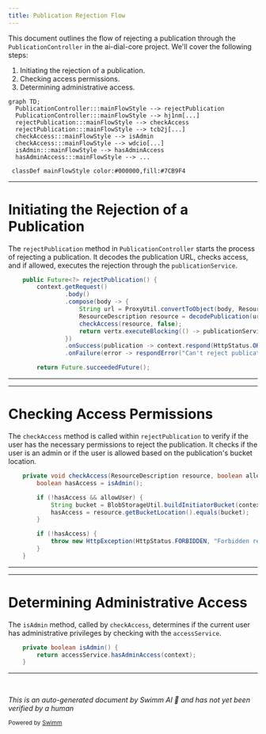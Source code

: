 ```yaml
---
title: Publication Rejection Flow
---
```

This document outlines the flow of rejecting a publication through the `PublicationController` in the ai-dial-core project. We'll cover the following steps:

1. Initiating the rejection of a publication.
2. Checking access permissions.
3. Determining administrative access.

```mermaid
graph TD;
  PublicationController:::mainFlowStyle --> rejectPublication
  PublicationController:::mainFlowStyle --> hj1nm[...]
  rejectPublication:::mainFlowStyle --> checkAccess
  rejectPublication:::mainFlowStyle --> tcb2j[...]
  checkAccess:::mainFlowStyle --> isAdmin
  checkAccess:::mainFlowStyle --> wdcio[...]
  isAdmin:::mainFlowStyle --> hasAdminAccess
  hasAdminAccess:::mainFlowStyle --> ...

 classDef mainFlowStyle color:#000000,fill:#7CB9F4
```

<SwmSnippet path="/src/main/java/com/epam/aidial/core/controller/PublicationController.java" line="125">

---

# Initiating the Rejection of a Publication

The `rejectPublication` method in `PublicationController` starts the process of rejecting a publication. It decodes the publication URL, checks access, and if allowed, executes the rejection through the `publicationService`.

```java
    public Future<?> rejectPublication() {
        context.getRequest()
                .body()
                .compose(body -> {
                    String url = ProxyUtil.convertToObject(body, ResourceLink.class).url();
                    ResourceDescription resource = decodePublication(url, false);
                    checkAccess(resource, false);
                    return vertx.executeBlocking(() -> publicationService.rejectPublication(resource));
                })
                .onSuccess(publication -> context.respond(HttpStatus.OK, publication))
                .onFailure(error -> respondError("Can't reject publication", error));

        return Future.succeededFuture();
```

---

</SwmSnippet>

<SwmSnippet path="/src/main/java/com/epam/aidial/core/controller/PublicationController.java" line="228">

---

# Checking Access Permissions

The `checkAccess` method is called within `rejectPublication` to verify if the user has the necessary permissions to reject the publication. It checks if the user is an admin or if the user is allowed based on the publication's bucket location.

```java
    private void checkAccess(ResourceDescription resource, boolean allowUser) {
        boolean hasAccess = isAdmin();

        if (!hasAccess && allowUser) {
            String bucket = BlobStorageUtil.buildInitiatorBucket(context);
            hasAccess = resource.getBucketLocation().equals(bucket);
        }

        if (!hasAccess) {
            throw new HttpException(HttpStatus.FORBIDDEN, "Forbidden resource: " + resource.getUrl());
        }
    }
```

---

</SwmSnippet>

<SwmSnippet path="/src/main/java/com/epam/aidial/core/controller/PublicationController.java" line="241">

---

# Determining Administrative Access

The `isAdmin` method, called by `checkAccess`, determines if the current user has administrative privileges by checking with the `accessService`.

```java
    private boolean isAdmin() {
        return accessService.hasAdminAccess(context);
    }
```

---

</SwmSnippet>

&nbsp;

*This is an auto-generated document by Swimm AI 🌊 and has not yet been verified by a human*

<SwmMeta version="3.0.0" repo-id="Z2l0aHViJTNBJTNBYWktZGlhbC1jb3JlJTNBJTNBZXBhbQ==" repo-name="ai-dial-core"><sup>Powered by [Swimm](/)</sup></SwmMeta>
